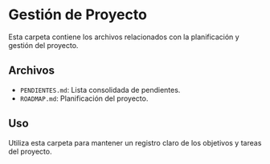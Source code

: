 # Gestión de Proyecto

Esta carpeta contiene los archivos relacionados con la planificación y gestión del proyecto.

## Archivos
- `PENDIENTES.md`: Lista consolidada de pendientes.
- `ROADMAP.md`: Planificación del proyecto.

## Uso
Utiliza esta carpeta para mantener un registro claro de los objetivos y tareas del proyecto.
